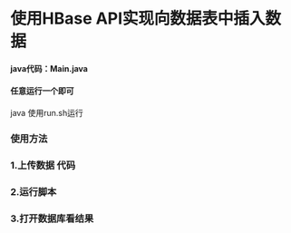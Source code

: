 # 使用HBase API实现向数据表中插入数据
#### java代码：Main.java
#### 任意运行一个即可  
java 使用run.sh运行

### 使用方法
### 1.上传数据 代码
### 2.运行脚本
### 3.打开数据库看结果
